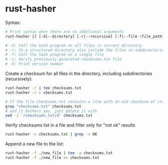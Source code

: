 # rust-hasher

Syntax:
```bash
# Print syntax when there are no additional arguments
rust-hasher [] [-d|--directory] [-r|--recursive] [-f|--file <file_path>] [-c|--check <checksum_file>]

# -d: Call the hash program on all files in current directory
# -r: In a structured directory also include the files in subdirectories
# -f: Call the hash program on a single file
# -c: Verify previously generated checksums.txt file
# -V: Print version number
```

Create a checksum for all files in the directory, including subdirectories (recursively):
```bash
rust-hasher -r | tee checksums.txt
rust-hasher -r > checksums.txt

# If the file checksums.txt contains a line with an old checksum of itself
grep "checksums.txt" checksums.txt
# and it bothers you, just delete it with
sed -i '/checksums.txt/d' checksums.txt
```

Verify checksums list in a file and filter only for "not ok" results
```bash
rust-hasher -c checksums.txt | grep -v OK
```

Append a new file to the list:
```bash
rust-hasher -f ./new_file | tee -a checksums.txt
rust-hasher -f ./new_file >> checksums.txt
```
